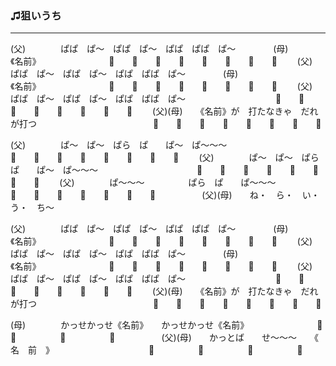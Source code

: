 ### ♫狙いうち
---
(父)　　　　ぱぱ　ぱ～　ぱぱ　ぱ～　ぱぱ　ぱぱ　ぱ～　　　　
(母)　　　　　　　　　　　　　　　　　　　　　　《名前》　　
　　　　　　📣　　📣　　📣　　📣　　📣　　📣　　📣　　📣　　
(父)　　　　ぱぱ　ぱ～　ぱぱ　ぱ～　ぱぱ　ぱぱ　ぱ～　　　　
(母)　　　　　　　　　　　　　　　　　　　　　　《名前》　　
　　　　　　📣　　📣　　📣　　📣　　📣　　📣　　📣　　📣　　
(父)　　　　ぱぱ　ぱ～　ぱぱ　ぱ～　ぱぱ　ぱぱ　ぱ～　　　　
　　　　　　📣　　📣　　📣　　📣　　📣　　📣　　📣　　📣　　
(父)(母)　　《名前》が　打たなきゃ　だれが打つ　　　　　　　
　　　　　　📣　　📣　　📣　　📣　　📣　　📣　　📣　　📣　　

(父)　　　　ぱ～　ぱ～　ぱら　ぱ　　ぱ～　ぱ～～～　　　　　
　　　　　　📣　　📣　　📣　　📣　　📣　　📣　　📣　　📣　　
(父)　　　　ぱ～　ぱ～　ぱら　ぱ　　ぱ～　ぱ～～～　　　　　
　　　　　　📣　　📣　　📣　　📣　　📣　　📣　　📣　　📣　　
(父)　　　　ぱ～～～　　　　　ぱら　ぱ　　ぱ～～～　　　　　
　　　　　　📣　　📣　　📣　　📣　　📣　　📣　　📣　　　　　
(父)(母)　　ね・　ら・　い・　う・　ち～　　　　　　　　　　

(父)　　　　ぱぱ　ぱ～　ぱぱ　ぱ～　ぱぱ　ぱぱ　ぱ～　　　　
(母)　　　　　　　　　　　　　　　　　　　　　　《名前》　　
　　　　　　📣　　📣　　📣　　📣　　📣　　📣　　📣　　📣　　
(父)　　　　ぱぱ　ぱ～　ぱぱ　ぱ～　ぱぱ　ぱぱ　ぱ～　　　　
(母)　　　　　　　　　　　　　　　　　　　　　　《名前》　　
　　　　　　📣　　📣　　📣　　📣　　📣　　📣　　📣　　📣　　
(父)　　　　ぱぱ　ぱ～　ぱぱ　ぱ～　ぱぱ　ぱぱ　ぱ～　　　　
　　　　　　📣　　📣　　📣　　📣　　📣　　📣　　📣　　📣　　
(父)(母)　　《名前》が　打たなきゃ　だれが打つ　　　　　　　
　　　　　　📣　　📣　　📣　　📣　　📣　　📣　　📣　　📣　　

(母)　　　　かっせかっせ《名前》　　かっせかっせ《名前》　　
　　　　　　📣　　　　　📣　　　　　📣　　　　　📣　　　　　
(父)(母)　　かっとば　　せ～～～　　《　名　前　》　　　　　
　　　　　　📣　　　　　📣　　　　　📣　　　　　📣　　　　　
